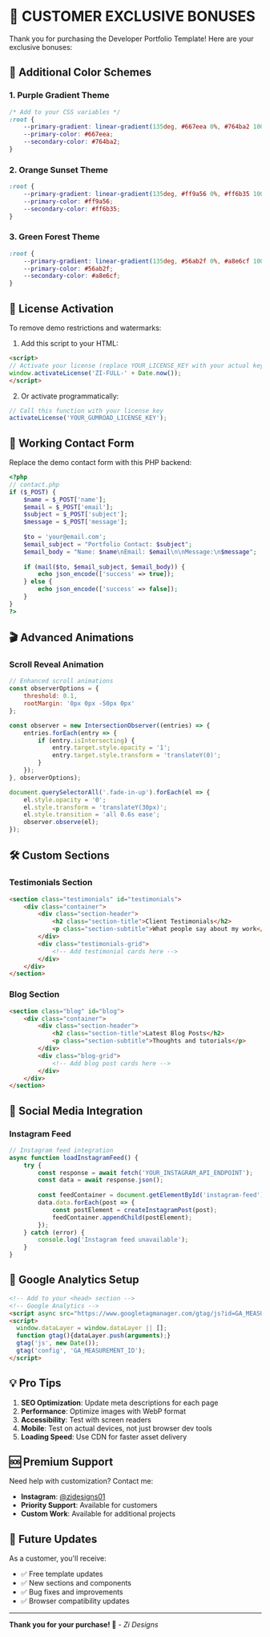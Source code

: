 # 🎯 CUSTOMER EXCLUSIVE BONUSES

Thank you for purchasing the Developer Portfolio Template! Here are your exclusive bonuses:

## 🎨 Additional Color Schemes

### 1. Purple Gradient Theme
```css
/* Add to your CSS variables */
:root {
    --primary-gradient: linear-gradient(135deg, #667eea 0%, #764ba2 100%);
    --primary-color: #667eea;
    --secondary-color: #764ba2;
}
```

### 2. Orange Sunset Theme  
```css
:root {
    --primary-gradient: linear-gradient(135deg, #ff9a56 0%, #ff6b35 100%);
    --primary-color: #ff9a56;
    --secondary-color: #ff6b35;
}
```

### 3. Green Forest Theme
```css
:root {
    --primary-gradient: linear-gradient(135deg, #56ab2f 0%, #a8e6cf 100%);
    --primary-color: #56ab2f;
    --secondary-color: #a8e6cf;
}
```

## 🚀 License Activation

To remove demo restrictions and watermarks:

1. Add this script to your HTML:
```html
<script>
// Activate your license (replace YOUR_LICENSE_KEY with your actual key)
window.activateLicense('ZI-FULL-' + Date.now());
</script>
```

2. Or activate programmatically:
```javascript
// Call this function with your license key
activateLicense('YOUR_GUMROAD_LICENSE_KEY');
```

## 📧 Working Contact Form

Replace the demo contact form with this PHP backend:

```php
<?php
// contact.php
if ($_POST) {
    $name = $_POST['name'];
    $email = $_POST['email'];
    $subject = $_POST['subject'];
    $message = $_POST['message'];
    
    $to = 'your@email.com';
    $email_subject = "Portfolio Contact: $subject";
    $email_body = "Name: $name\nEmail: $email\n\nMessage:\n$message";
    
    if (mail($to, $email_subject, $email_body)) {
        echo json_encode(['success' => true]);
    } else {
        echo json_encode(['success' => false]);
    }
}
?>
```

## 🎬 Advanced Animations

### Scroll Reveal Animation
```javascript
// Enhanced scroll animations
const observerOptions = {
    threshold: 0.1,
    rootMargin: '0px 0px -50px 0px'
};

const observer = new IntersectionObserver((entries) => {
    entries.forEach(entry => {
        if (entry.isIntersecting) {
            entry.target.style.opacity = '1';
            entry.target.style.transform = 'translateY(0)';
        }
    });
}, observerOptions);

document.querySelectorAll('.fade-in-up').forEach(el => {
    el.style.opacity = '0';
    el.style.transform = 'translateY(30px)';
    el.style.transition = 'all 0.6s ease';
    observer.observe(el);
});
```

## 🛠️ Custom Sections

### Testimonials Section
```html
<section class="testimonials" id="testimonials">
    <div class="container">
        <div class="section-header">
            <h2 class="section-title">Client Testimonials</h2>
            <p class="section-subtitle">What people say about my work</p>
        </div>
        <div class="testimonials-grid">
            <!-- Add testimonial cards here -->
        </div>
    </div>
</section>
```

### Blog Section
```html
<section class="blog" id="blog">
    <div class="container">
        <div class="section-header">
            <h2 class="section-title">Latest Blog Posts</h2>
            <p class="section-subtitle">Thoughts and tutorials</p>
        </div>
        <div class="blog-grid">
            <!-- Add blog post cards here -->
        </div>
    </div>
</section>
```

## 📱 Social Media Integration

### Instagram Feed
```javascript
// Instagram feed integration
async function loadInstagramFeed() {
    try {
        const response = await fetch('YOUR_INSTAGRAM_API_ENDPOINT');
        const data = await response.json();
        
        const feedContainer = document.getElementById('instagram-feed');
        data.data.forEach(post => {
            const postElement = createInstagramPost(post);
            feedContainer.appendChild(postElement);
        });
    } catch (error) {
        console.log('Instagram feed unavailable');
    }
}
```

## 🎯 Google Analytics Setup

```html
<!-- Add to your <head> section -->
<!-- Google Analytics -->
<script async src="https://www.googletagmanager.com/gtag/js?id=GA_MEASUREMENT_ID"></script>
<script>
  window.dataLayer = window.dataLayer || [];
  function gtag(){dataLayer.push(arguments);}
  gtag('js', new Date());
  gtag('config', 'GA_MEASUREMENT_ID');
</script>
```

## 💡 Pro Tips

1. **SEO Optimization**: Update meta descriptions for each page
2. **Performance**: Optimize images with WebP format
3. **Accessibility**: Test with screen readers
4. **Mobile**: Test on actual devices, not just browser dev tools
5. **Loading Speed**: Use CDN for faster asset delivery

## 🆘 Premium Support

Need help with customization? Contact me:
- **Instagram**: [@zidesigns01](https://instagram.com/zidesigns01)
- **Priority Support**: Available for customers
- **Custom Work**: Available for additional projects

## 🔄 Future Updates

As a customer, you'll receive:
- ✅ Free template updates
- ✅ New sections and components  
- ✅ Bug fixes and improvements
- ✅ Browser compatibility updates

---

**Thank you for your purchase! 🙏**
*- Zi Designs*

